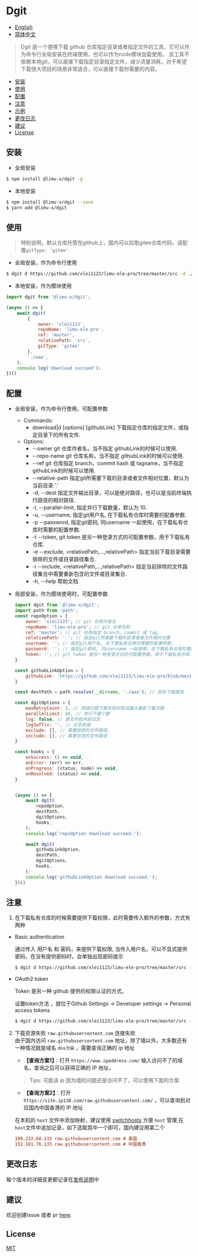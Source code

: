 # Dgit 
<!-- 
[![NPM version][npm-image]][npm-url]
[![build status][travis-image]][travis-url]
[![Test coverage][codecov-image]][codecov-url]
[![Known Vulnerabilities][snyk-image]][snyk-url]
[![npm download][download-image]][download-url]

[npm-image]: https://img.shields.io/npm/v/:packageName.svg?style=flat-square
[npm-url]: https://npmjs.org/package/:packageName
[travis-image]: https://www.travis-ci.org/xlei1123/:packageName.svg
[travis-url]: https://travis-ci.org/xlei1123/:packageName
[codecov-image]: https://codecov.io/gh/xlei1123/:packageName/branch/master/graph/badge.svg
[codecov-url]: https://codecov.io/gh/xlei1123/:packageName
[snyk-image]: https://snyk.io/test/github/xlei1123/:packageName/badge.svg?targetFile=package.json
[snyk-url]: https://snyk.io/test/github/xlei1123/:packageName?targetFile=package.json
[download-image]: https://img.shields.io/npm/dm/:packageName.svg?style=flat-square
[download-url]: https://npmjs.org/package/:packageName -->

- [English](README.en_US.md)
- [简体中文](README.md)

> Dgit 是一个便携下载 github 仓库指定目录或者指定文件的工具，它可以作为命令行全局安装在终端使用，也可以作为node模块加载使用。 该工具不依赖本地git，可以直接下载指定目录指定文件，减少流量消耗，对于希望下载很大项目的场景非常适合，可以直接下载你需要的内容。

- [安装](#安装)
- [使用](#使用)
- [配置](#配置)
- [注意](#注意)
- [示例](#示例)
- [更改日志](#更改日志)
- [建议](#建议)
- [License](#license)

## 安装
+ 全局安装
```bash
$ npm install @limu-x/dgit -g
```
+ 本地安装
```bash
$ npm install @limu-x/dgit --save
$ yarn add @limu-x/dgit
```

## 使用

> 特别说明，默认仓库托管在github上，国内可以拉取gitee仓库代码，请配置`gitType: 'gitee'`
+ 全局安装，作为命令行使用
```bash
$ dgit d https://github.com/xlei1123/limu-ele-pro/tree/master/src -d ./abc
```

+ 本地安装，作为模块使用
```js
import dgit from '@limu-x/dgit';

(async () => {
    await dgit(
        {
            owner: 'xlei1123',
            repoName: 'limu-ele-pro',
            ref: 'master',
            relativePath: 'src',
            gitType: 'gitee'
        },
        './aaa',
    );
    console.log('download succeed');
})()
```

## 配置
+ 全局安装，作为命令行使用，可配置参数
    - Commands:
        * download|d [options] [githubLink]  下载指定仓库的指定文件，或指定目录下的所有文件.
    - Options:
        * --owner <ownerName>             git 仓库作者名，当不指定 githubLink的时候可以使用.
        * --repo-name <repoName>          git 仓库名称，当不指定 githubLink的时候可以使用.
        * --ref <refName>                 git 仓库指定 branch，commit hash 或 tagname，当不指定 githubLink的时候可以使用.
        * --relative-path <relativePath>  指定git所需要下载的目录或者文件相对位置，默认为当前目录 '.'
        * -d, --dest <destPath>           指定文件输出目录，可以是绝对路径，也可以是当前终端执行路径的相对路径.
        * -l, --parallel-limit, <number>  指定并行下载数量，默认为 10.
        * -u, --username, <username>      指定git用户名, 在下载私有仓库时需要的配置参数.
        * -p --password, <password>       指定git密码, 同username 一起使用，在下载私有仓库时需要的配置参数.
        * -t --token, <token>             git token 是另一种登录方式的可配置参数，用于下载私有仓库.
        * -e --exclude, <relativePath,...,relativePath>  指定当前下载目录需要排除的文件或目录路径集合.
        * -i --include, <relativePath,...,relativePath>  指定当前排除的文件路径集合中需要重新包含的文件或目录集合.
        * -h, --help                      帮助文档

+ 局部安装，作为模块使用时，可配置参数
    ```js
    import dgit from '@limu-x/dgit';
    import path from 'path';
    const repoOption = {
        owner: 'xlei1123'; // git 仓库作者名
        repoName: 'limu-ele-pro'; // git 仓库名称
        ref: 'master'; // git 仓库指定 branch，commit 或 tag，
        relativePath: '.'; // 指定git所需要下载的目录或者文件相对位置
        username: ''; // 指定git用户名, 在下载私有仓库时需要的配置参数.
        password: ''; // 指定git密码, 同username 一起使用，在下载私有仓库时需要的配置参数.
        token: ''; // git token 是另一种登录方式的可配置参数，用于下载私有仓库.
    }

    const githubLinkOption = {
        githubLink: 'https://github.com/xlei1123/limu-ele-pro/blob/master/PLAN.txt', // 也可以直接指定github 需要下载路径的地址
    }

    const destPath = path.resolve(__dirname, './aaa'); // 目标下载路径

    const dgitOptions = {
        maxRetryCount: 3, // 网络问题下载失败时尝试最大重新下载次数
        parallelLimit: 10, // 并行下载个数
        log: false, // 是否开启内部日志
        logSuffix: '', // 日志前缀
        exclude: [], // 需要排除的文件路径,
        include: [], // 需要包含的文件路径
    }

    const hooks = {
        onSuccess: () => void,
        onError: (err) => err,
        onProgress: (status, node) => void,
        onResolved: (status) => void,
    }


    (async () => {
        await dgit(
            repoOption,
            destPath,
            dgitOptions,
            hooks,
        );
        console.log('repoOption download succeed.');

        await dgit(
            githubLinkOption,
            destPath,
            dgitOptions,
            hooks,
        );
        console.log('githubLinkOption download succeed.');
    })()
    ```    
## 注意
1. 在下载私有仓库的时候需要提供下载权限，此时需要传入额外的参数，方式有两种
+ Basic authentication 

    通过传入 用户名 和 密码，来提供下载权限, 当传入用户名，可以不显式提供密码，在没有提供密码时，会单独出现密码提示

    ```bash
    $ dgit d https://github.com/xlei1123/limu-ele-pro/tree/master/src -d ./abc -u xlei1123
    ```
+ OAuth2 token

    Token 是另一种 github 提供的权限认证的方式。

    设置token方法 ，就位于Github Settings -> Developer settings -> Personal access tokens

    ```bash
    $ dgit d https://github.com/xlei1123/limu-ele-pro/tree/master/src -d ./abc -t OAUTH-TOKEN
    ```

2. 下载资源失败 `raw.githubusercontent.com` 连接失败  
    由于国内访问 `raw.githubusercontent.com` 地址，除了墙以外，大多数还有一种情况就是域名 `dns污染` ，需要查询正确的 ip 地址 
    - **【查询方案1】**：打开 `https://www.ipaddress.com/` 输入访问不了的域名，查询之后可以获得正确的 IP 地址， 

    > Tips: 可能该 ip 因为墙的问题还是访问不了，可以使用下面的方案
    - **【查询方案2】**：打开 `https://site.ip138.com/raw.githubusercontent.com/` ，可以查询到对应国内中国香港的 IP 地址

    在本机的 `host` 文件中添加映射，建议使用 [switchhosts](https://github.com/oldj/SwitchHosts/releases) 方便 `host` 管理,在 `host`文件中追加记录，如下选取其中一个即可，国内建议用第二个

    ```ini
    199.232.68.133 raw.githubusercontent.com # 美国
    151.101.76.133 raw.githubusercontent.com # 中国香港
    ```
## 更改日志
每个版本的详细变更都记录在[发布说明](https://github.com/xlei1123/dgit/releases)中

## 建议
欢迎创建issue 或者 pr [here](https://github.com/xlei1123/dgit/issues).

## License

[MIT](LICENSE)
